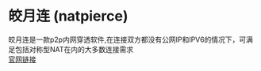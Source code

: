 # 皎月连 (natpierce)
皎月连是一款p2p内网穿透软件,在连接双方都没有公网IP和IPV6的情况下，可满足包括对称型NAT在内的大多数连接需求  
[官网链接](https://www.natpierce.cn/)  
